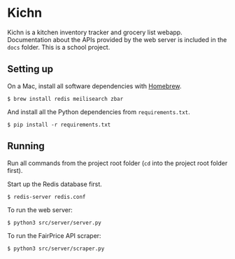 # Kichn

Kichn is a kitchen inventory tracker and grocery list webapp. Documentation about the APIs provided by the web server is included in the `docs` folder. This is a school project.

## Setting up

On a Mac, install all software dependencies with [Homebrew](https://brew.sh/).

```
$ brew install redis meilisearch zbar
```

And install all the Python dependencies from `requirements.txt`.

```
$ pip install -r requirements.txt
```

## Running

Run all commands from the project root folder (`cd` into the project root folder first).

Start up the Redis database first.

```
$ redis-server redis.conf
```

To run the web server:

```
$ python3 src/server/server.py
```

To run the FairPrice API scraper:

```
$ python3 src/server/scraper.py
```
